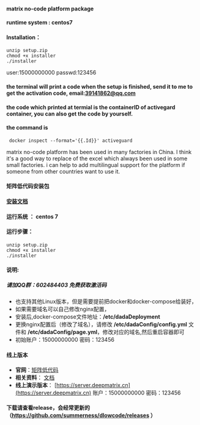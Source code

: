 ####  matrix no-code platform package 
####  runtime system : centos7
####  Installation：
```
unzip setup.zip
chmod +x installer
./installer
```
user:15000000000 passwd:123456

#### the terminal will print a code  when the setup is finished, send it to me  to get the activation code, email:39141862@qq.com
#### the code which printed at termial is the containerID of activegard container, you can also get the code by yourself.
#### the command is
```
 docker inspect --format='{{.Id}}' activeguard

```

matrix no-code platform has been used in many factories in China. I think it's a good way to replace of the excel which always been used in some small factories.
i can help to add multilingual support for the platform if someone from other countries want to use it.


#### 矩阵低代码安装包
#### [安装文档](https://www.yuque.com/docs/share/6fb0e17e-3d5b-4291-be72-bf23e0d8f493?#)

#### 运行系统 ： centos 7
#### 运行步骤：
    
```
unzip setup.zip
chmod +x installer
./installer
```

#### 说明:

##### 请加QQ群：**602484403** 免费获取激活码



* 也支持其他Linux版本，但是需要提前把docker和docker-compose给装好，
* 如果需要域名可以自己修改nginx配置，
* 安装后,docker-compose文件地址：**/etc/dadaDeployment**
* 更换nginx配置后（修改了域名），请修改 **/etc/dadaConfig/config.yml** 文件和 **/etc/dadaConfig/page.yml**，修改对应的域名,然后重启容器即可
* 初始账户：15000000000 密码：123456

#### 线上版本

* **官网**：[矩阵低代码](https://www.deepmatrix.cn)
* **相关资料**： [文档](https://www.yuque.com/dawei-ktv92)
* **线上演示版本**： [https://server.deepmatrix.cn](https://server.deepmatrix.cn)  账户：15000000000 密码：123456

#### 下载请查看release，会经常更新的（https://github.com/summerness/dlowcode/releases ）
